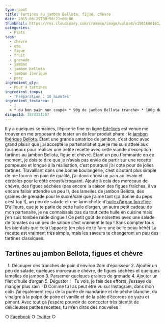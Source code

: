 ```yaml
---
type: post
title: Tartines au jambon Bellota, figue, chèvre
date: 2015-06-25T09:50:21+00:00
thumbnail: https://res.cloudinary.com/crokmou/image/upload/v1501606161/tartines-jambon-bellota-figue-chevre-grenade-crokmou-blog-3-160x107_ewerfg.jpg
categories: 
  - Plats
tags: 
  - chevre
  - ete
  - figue
  - fruit
  - grenade
  - jambon
  - jambon bellota
  - jambon iberique
  - porc
ingredient_qty: 
  - Pour 4 tartines
ingredient_temps: 
  - 'Préparation : 10 minutes'
ingredient_textarea: |
  - |
  > * du bon pain non coupé> * 90g de jambon Bellota tranché> * 100g de chèvre frais> * 4/5 figues séchées (fraîches quand c'est la saison c'est encore mieux)> * 50g de graines de grenade> * 50g de mélange mâche/roquette> * huile d'argan torréfiée> * sel & poivre
disqusId: 3878331207
---
```


Il y a quelques semaines, l’épicerie fine en ligne [Edelices](http://www.edelices.com) est venue me trouver en me proposant de tester un de leur produit phare : le [jambon Ibérique Bellota](http://www.edelices.com/viandes-salaisons/jambon-iberique-bellota.html). Étant une grande amatrice de jambon, c’est donc avec grand plaisir que j’ai accepté le partenariat et que je me suis attelé aux fourneaux pour réaliser une petite recette avec cette viande d’exception : tartines au jambon Bellota, figue et chèvre. Étant un peu flemmarde en ce moment, je dois te dire que je n’avais pas envie de partir sur une recette pompeuse et longue à la réalisation, c’est pourquoi j’ai opté pour de jolies tartines. Travaillant dans une bonne boulangerie, c’est d’autant plus simple de me fournir en pain de qualité, j’ai donc choisi un pain au levain et céréales pour le côté crousti/croquant. Ajoute à cela des morceaux de chèvre, des figues séchées (pas encore la saison des figues fraîches, il va encore falloir attendre un peu !), des lamelles de jambon Bellota, des graines de grenade pour le sucré/salé que j’aime tant (ça donne du peps c’est top !), un peu de salade et une larmichette d’[huile d’argan torréfiée](http://www.edelices.com/huile-argan-torrefiee-argania.html). D’ailleurs, que je te parle de cette huile d’argan, un autre petit cadeau de mon partenaire, je ne connaissais pas du tout cette huile en cuisine mais j’en suis tombée raide dingue ! Ce petit goût de noisettes avec une salade de tomates ou un peu de salade c’est vraiment le top ! Sans compter tous les bienfaits que cela t’apporte (en plus de te faire une belle peau héhé) La recette est vraiment très simple, mais les saveurs te changeront un peu des tartines classiques.    

## **Tartines au jambon Bellota, figues et chèvre**

  1\. Découper des tranches de pain d’environ 2cm d’épaisseur 2\. Ajouter un peu de salade, quelques morceaux e chèvre, de figues séchées et quelques lamelles de jambon 3\. Parsemer quelques graines de grenade 4\. Ajouter un filet d’huile d’argan 5\. Déguster !   Tu vois, je fais des efforts, j’essaye de manger plus sain =D Comme tu l’as peut être vu sur Instagram, dans mon colis j’ai également reçu de la purée de mandarine et de pêche blanche, du vinaigre à la pulpe de poire et vanille et de la pâte d’écorces de yuzu et piment. Avec tout ça j’espère pouvoir de concocter très bientôt de délicieuses petites recettes, tu m’en diras des nouvelles !  

○ [Facebook](https://www.facebook.com/crokmou.blog) ○ [Twitter](https://twitter.com/Crokmou) ○